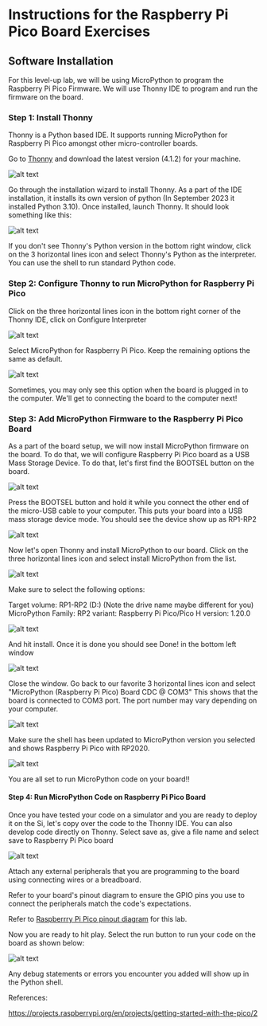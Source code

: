 # Instructions for the Raspberry Pi Pico Board Exercises

## Software Installation

For this level-up lab, we will be using MicroPython to program the Raspberry Pi Pico Firmware. We will use Thonny IDE to program and run the firmware on the board.

### Step 1: Install Thonny
Thonny is a Python based IDE. It supports running MicroPython for Raspberry Pi Pico amongst other micro-controller boards. 

Go to [Thonny](https://thonny.org/) and download the latest version (4.1.2) for your machine.

![alt text](https://github.com/GHCFW/WorkshopExercise23/blob/main/images/Thonny_Download.jpg)

Go through the installation wizard to install Thonny. As a part of the IDE installation, it installs its own version of python (In September 2023 it installed Python 3.10). Once installed, launch Thonny.  It should look something like this:

![alt text](https://github.com/GHCFW/WorkshopExercise23/blob/main/images/Thonny_Home.jpg)


If you don't see Thonny's Python version in the bottom right window, click on the 3 horizontal lines icon and select Thonny's Python as the interpreter.
You can use the shell to run standard Python code.

### Step 2: Configure Thonny to run MicroPython for Raspberry Pi Pico
Click on the three horizontal lines icon in the bottom right corner of the Thonny IDE, click on Configure Interpreter 

![alt text](https://github.com/GHCFW/WorkshopExercise23/blob/main/images/Thonny_Configure_Interpreter.png)

Select MicroPython for Raspberry Pi Pico. Keep the remaining options the same as default.

![alt text](https://github.com/GHCFW/WorkshopExercise23/blob/main/images/Thonny_MicroPython.jpg)

Sometimes, you may only see this option when the board is plugged in to the computer. We'll get to connecting the board to the computer next!

### Step 3: Add MicroPython Firmware to the Raspberry Pi Pico Board
As a part of the board setup, we will now install MicroPython firmware on the board. To do that, we will configure Raspberry Pi Pico board as a USB Mass Storage Device. To do that, let's first find the BOOTSEL button on the board.

![alt text](https://github.com/GHCFW/WorkshopExercise23/blob/main/images/BOOTSEL.jpg)

Press the BOOTSEL button and hold it while you connect the other end of the micro-USB cable to your computer. This puts your board into a USB mass storage device mode. You should see the device show up as RP1-RP2 

![alt text](https://github.com/GHCFW/WorkshopExercise23/blob/main/images/RP1_RP2.jpg)

Now let's open Thonny and install MicroPython to our board. Click on the three horizontal lines icon and select install MicroPython from the list.

![alt text](https://github.com/GHCFW/WorkshopExercise23/blob/main/images/Install_MicroPython.jpg)

Make sure to select the following options: 

Target volume: RP1-RP2 (D:) (Note the drive name maybe different for you)
MicroPython Family: RP2
variant: Raspberry Pi Pico/Pico H
version: 1.20.0 

![alt text](https://github.com/GHCFW/WorkshopExercise23/blob/main/images/Install_MicroPython_Details.jpg)

And hit install. Once it is done you should see Done! in the bottom left window

![alt text](https://github.com/GHCFW/WorkshopExercise23/blob/main/images/MicroPython_Install_Done.jpg)

Close the window. Go back to our favorite 3 horizontal lines icon and select "MicroPython (Raspberry Pi Pico) Board CDC @ COM3"
This shows that the board is connected to COM3 port. The port number may vary depending on your computer.

![alt text](https://github.com/GHCFW/WorkshopExercise23/blob/main/images/MicroPython_COM.jpg)

Make sure the shell has been updated to MicroPython version you selected and shows Raspberry Pi Pico with RP2020.

![alt text](https://github.com/GHCFW/WorkshopExercise23/blob/main/images/rp2040_shell.jpg)

You are all set to run MicroPython code on your board!!

#### Step 4: Run MicroPython Code on Raspberry Pi Pico Board

Once you have tested your code on a simulator and you are ready to deploy it on the Si, let's copy over the code to the Thonny IDE. You can also develop code directly on Thonny. 
Select save as, give a file name and select save to Raspberry Pi Pico board

![alt text](https://github.com/GHCFW/WorkshopExercise23/blob/main/images/save_code_on_rp.jpg)

Attach any external peripherals that you are programming to the board using connecting wires or a breadboard. 

Refer to your board's pinout diagram to ensure the GPIO pins you use to connect the peripherals match the code's expectations. 

Refer to [Raspberrry Pi Pico pinout diagram](https://datasheets.raspberrypi.com/pico/Pico-R3-A4-Pinout.pdf?_gl=1*1ish86u*_ga*MTc0NDY1MTcyMC4xNjk0MDQ3NTcw*_ga_22FD70LWDS*MTY5NDA1MTUwNC4yLjAuMTY5NDA1MTUwNS4wLjAuMA..) for this lab.



Now you are ready to hit play. Select the run button to run your code on the board as shown below: 

![alt text](https://github.com/GHCFW/WorkshopExercise23/blob/main/images/run_the_code.jpg)

Any debug statements or errors you encounter you added will show up in the Python shell. 


References:

https://projects.raspberrypi.org/en/projects/getting-started-with-the-pico/2

